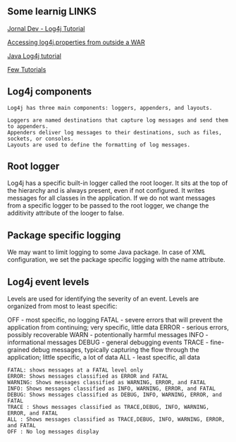 ## Some learnig LINKS
[Jornal Dev - Log4j Tutorial](https://www.journaldev.com/10718/log4j-xml-example-configurations)

[Accessing log4j.properties from outside a WAR](https://dennisegert.wordpress.com/2013/04/18/accessing-log4j-properties-from-outside-a-war/)

[Java Log4j tutorial](http://zetcode.com/java/log4j/)

[Few Tutorials](http://zetcode.com/all/#java)


## Log4j components
```
Log4j has three main components: loggers, appenders, and layouts. 

Loggers are named destinations that capture log messages and send them to appenders. 
Appenders deliver log messages to their destinations, such as files, sockets, or consoles. 
Layouts are used to define the formatting of log messages.
```

## Root logger

Log4j has a specific built-in logger called the root looger. It sits at the top of the hierarchy and is always present, even if not configured. It writes messages for all classes in the application. If we do not want messages from a specific logger to be passed to the root logger, we change the additivity attribute of the looger to false.

## Package specific logging
We may want to limit logging to some Java package. In case of XML configuration, we set the package specific logging with the name attribute.

<Logger name="com.zetcode.work" level="info" additivity="false" >
    <AppenderRef ref="MyFile" />
</Logger>

## Log4j event levels
Levels are used for identifying the severity of an event. Levels are organized from most to least specific:

OFF - most specific, no logging
FATAL - severe errors that will prevent the application from continuing; very specific, little data
ERROR - serious errors, possibly recoverable
WARN - potentionally harmful messages
INFO - informational messages
DEBUG - general debugging events
TRACE - fine-grained debug messages, typically capturing the flow through the application; little specific, a lot of data
ALL - least specific, all data

```
FATAL: shows messages at a FATAL level only  
ERROR: Shows messages classified as ERROR and FATAL  
WARNING: Shows messages classified as WARNING, ERROR, and FATAL  
INFO: Shows messages classified as INFO, WARNING, ERROR, and FATAL  
DEBUG: Shows messages classified as DEBUG, INFO, WARNING, ERROR, and FATAL  
TRACE : Shows messages classified as TRACE,DEBUG, INFO, WARNING, ERROR, and FATAL
ALL : Shows messages classified as TRACE,DEBUG, INFO, WARNING, ERROR, and FATAL 
OFF : No log messages display
```